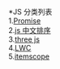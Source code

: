 *JS 分类列表<br/>
1.[Promise](promise)<br/>
2.[js 中文排序](sort)<br/>
3.[three js](threejs)<br/>
4.[LWC](lwc)<br/>
5.[itemscope](itemscope)<br/>
